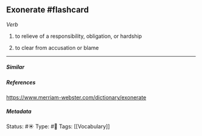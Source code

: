 ## Exonerate #flashcard 
_Verb_

1. to relieve of a responsibility, obligation, or hardship

2. to clear from accusation or blame

___
##### Similar


##### References 
https://www.merriam-webster.com/dictionary/exonerate

##### Metadata
Status: #☀️ 
Type: #🔵
Tags: [[Vocabulary]]